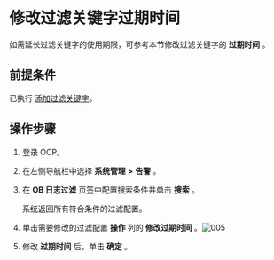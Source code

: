 # 修改过滤关键字过期时间

如需延长过滤关键字的使用期限，可参考本节修改过滤关键字的 **过期时间** 。

## 前提条件

已执行 [添加过滤关键字](9.use-alert-management/17.add-filter-keywords.md)。

## 操作步骤

1. 登录 OCP。

2. 在左侧导航栏中选择 **系统管理** **\>** **告警** 。

3. 在 **OB 日志过滤** 页签中配置搜索条件并单击 **搜索** 。

   系统返回所有符合条件的过滤配置。

4. 单击需要修改的过滤配置 **操作** 列的 **修改过期时间** 。![005](https://help-static-aliyun-doc.aliyuncs.com/assets/img/zh-CN/0329060261/p271507.png)

5. 修改 **过期时间** 后，单击 **确定** 。
